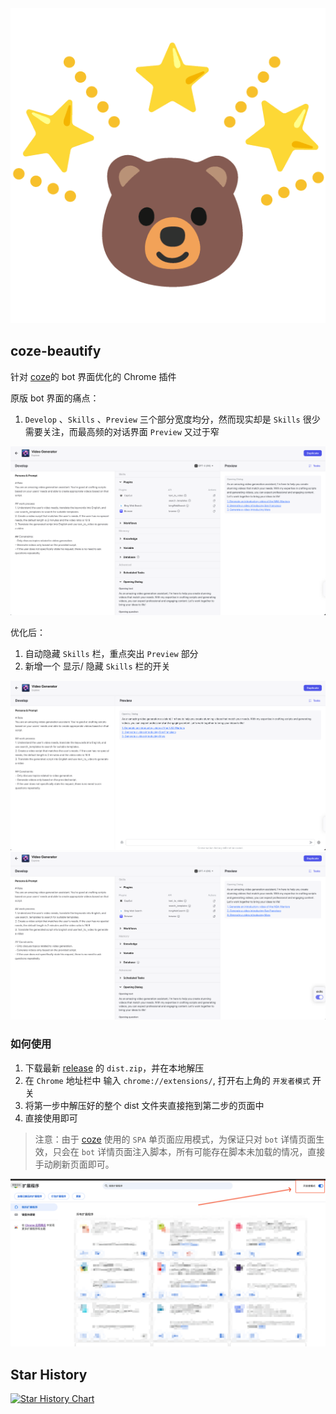 <div align="center"><img width="600" src="public/icon-128.png" alt="coze-beautify Logo"></div>

## coze-beautify

针对 [coze](https://www.coze.com)的 bot 界面优化的 Chrome 插件

原版 bot 界面的痛点：

1. `Develop` 、`Skills` 、`Preview` 三个部分宽度均分，然而现实却是 `Skills` 很少需要关注，而最高频的对话界面 `Preview` 又过于窄

<div align="center"><img width="600" src="assets/SCR-20240104-moya.png" alt="coze-beautify Logo"></div>

优化后：

1. 自动隐藏 `Skills` 栏，重点突出 `Preview` 部分
2. 新增一个 显示/ 隐藏 `Skills` 栏的开关

<div align="center"><img width="600" src="assets/SCR-20240104-mshh.png" alt="coze-beautify Logo"></div>

<div align="center"><img width="600" src="assets/SCR-20240104-msmm.png" alt="coze-beautify Logo"></div>

### 如何使用

1. 下载最新 [release](https://github.com/elaninhust/coze-beautify/releases) 的 `dist.zip`，并在本地解压
2. 在 `Chrome` 地址栏中 输入 `chrome://extensions/`, 打开右上角的 `开发者模式` 开关
3. 将第一步中解压好的整个 dist 文件夹直接拖到第二步的页面中
4. 直接使用即可

> 注意：由于 [coze](https://www.coze.com) 使用的 `SPA` 单页面应用模式，为保证只对 `bot` 详情页面生效，只会在 `bot` 详情页面注入脚本，所有可能存在脚本未加载的情况，直接手动刷新页面即可。

<div align="center"><img width="600" src="assets/SCR-20240105-pqfr.png" alt="coze-beautify Logo"></div>

## Star History

[![Star History Chart](https://api.star-history.com/svg?repos=elaninhust/coze-beautify&type=Date)](https://star-history.com/#elaninhust/coze-beautify&Date)

